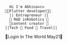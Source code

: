       Hi I'm Abhinavcv 
    🧑‍💻Flutter developer🧑‍💻
      || Entrepreneur || 
      🤖 R&D inRobotics 🤖
      🚀content creator 🚀
    ||Tech 🔄 Food 🔄 Travel||
   🎂Login In The World May21🎂
